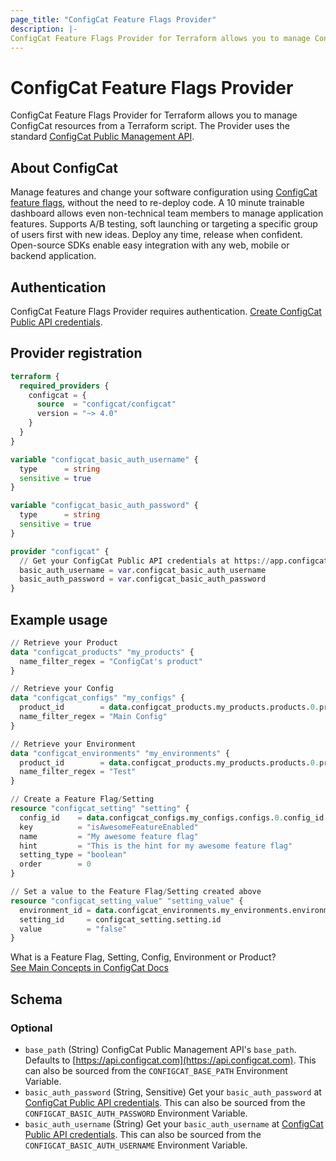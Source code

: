 ```yaml
---
page_title: "ConfigCat Feature Flags Provider"
description: |-
ConfigCat Feature Flags Provider for Terraform allows you to manage ConfigCat resources from a Terraform script. The Provider uses the standard [ConfigCat Public Management API](https://api.configcat.com/).
---
```


# ConfigCat Feature Flags Provider

ConfigCat Feature Flags Provider for Terraform allows you to manage ConfigCat resources from a Terraform script. The Provider uses the standard [ConfigCat Public Management API](https://api.configcat.com/).

## About ConfigCat

Manage features and change your software configuration using [ConfigCat feature flags](https://configcat.com), without the need to re-deploy code. A 10 minute trainable dashboard allows even non-technical team members to manage application features.
Supports A/B testing, soft launching or targeting a specific group of users first with new ideas. Deploy any time, release when confident. Open-source SDKs enable easy integration with any web, mobile or backend application.

## Authentication

ConfigCat Feature Flags Provider requires authentication. [Create ConfigCat Public API credentials](https://app.configcat.com/my-account/public-api-credentials).

## Provider registration

```terraform
terraform {
  required_providers {
    configcat = {
      source  = "configcat/configcat"
      version = "~> 4.0"
    }
  }
}

variable "configcat_basic_auth_username" {
  type      = string
  sensitive = true
}

variable "configcat_basic_auth_password" {
  type      = string
  sensitive = true
}

provider "configcat" {
  // Get your ConfigCat Public API credentials at https://app.configcat.com/my-account/public-api-credentials
  basic_auth_username = var.configcat_basic_auth_username
  basic_auth_password = var.configcat_basic_auth_password
}
```

## Example usage

```terraform
// Retrieve your Product
data "configcat_products" "my_products" {
  name_filter_regex = "ConfigCat's product"
}

// Retrieve your Config
data "configcat_configs" "my_configs" {
  product_id        = data.configcat_products.my_products.products.0.product_id
  name_filter_regex = "Main Config"
}

// Retrieve your Environment
data "configcat_environments" "my_environments" {
  product_id        = data.configcat_products.my_products.products.0.product_id
  name_filter_regex = "Test"
}

// Create a Feature Flag/Setting
resource "configcat_setting" "setting" {
  config_id    = data.configcat_configs.my_configs.configs.0.config_id
  key          = "isAwesomeFeatureEnabled"
  name         = "My awesome feature flag"
  hint         = "This is the hint for my awesome feature flag"
  setting_type = "boolean"
  order        = 0
}

// Set a value to the Feature Flag/Setting created above
resource "configcat_setting_value" "setting_value" {
  environment_id = data.configcat_environments.my_environments.environments.0.environment_id
  setting_id     = configcat_setting.setting.id
  value          = "false"
}
```

What is a Feature Flag, Setting, Config, Environment or Product?  
[See Main Concepts in ConfigCat Docs](https://configcat.com/docs/main-concepts)

<!-- schema generated by tfplugindocs -->
## Schema

### Optional

- `base_path` (String) ConfigCat Public Management API's `base_path`. Defaults to [https://api.configcat.com](https://api.configcat.com).  This can also be sourced from the `CONFIGCAT_BASE_PATH` Environment Variable.
- `basic_auth_password` (String, Sensitive) Get your `basic_auth_password` at [ConfigCat Public API credentials](https://app.configcat.com/my-account/public-api-credentials).  This can also be sourced from the `CONFIGCAT_BASIC_AUTH_PASSWORD` Environment Variable.
- `basic_auth_username` (String) Get your `basic_auth_username` at [ConfigCat Public API credentials](https://app.configcat.com/my-account/public-api-credentials).  This can also be sourced from the `CONFIGCAT_BASIC_AUTH_USERNAME` Environment Variable.